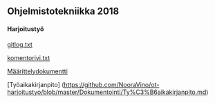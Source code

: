 

## Ohjelmistotekniikka 2018  
#### Harjoitustyö


 



[gitlog.txt](https://github.com/NooraVino/ot-harjoitustyo/blob/master/laskarit/viikko1/gitlog.txt)

[komentorivi.txt](https://github.com/NooraVino/ot-harjoitustyo/blob/master/laskarit/viikko1/komentorivi.txt)

[Määrittelydokumentti](https://github.com/NooraVino/ot-harjoitustyo/blob/master/Dokumentointi/M%C3%A4%C3%A4rittelydokumentti.md)

[Työaikakirjanpito] (https://github.com/NooraVino/ot-harjoitustyo/blob/master/Dokumentointi/Ty%C3%B6aikakirjanpito.md)
